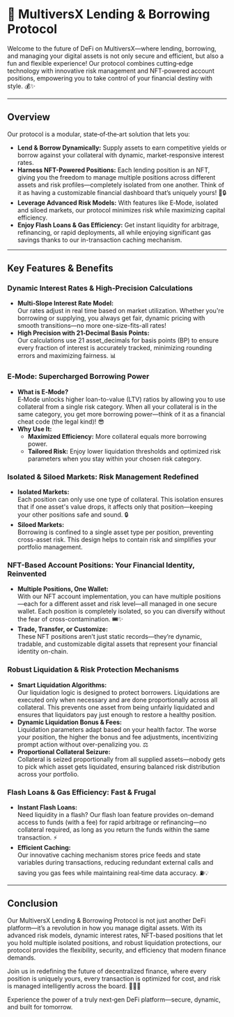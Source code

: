 # 🚀 MultiversX Lending & Borrowing Protocol

Welcome to the future of DeFi on MultiversX—where lending, borrowing, and managing your digital assets is not only secure and efficient, but also a fun and flexible experience! Our protocol combines cutting‑edge technology with innovative risk management and NFT‑powered account positions, empowering you to take control of your financial destiny with style. 💰✨

---

## Overview

Our protocol is a modular, state‑of‑the‑art solution that lets you:
- **Lend & Borrow Dynamically:** Supply assets to earn competitive yields or borrow against your collateral with dynamic, market-responsive interest rates.
- **Harness NFT-Powered Positions:** Each lending position is an NFT, giving you the freedom to manage multiple positions across different assets and risk profiles—completely isolated from one another. Think of it as having a customizable financial dashboard that’s uniquely yours! 🎨🔒
- **Leverage Advanced Risk Models:** With features like E‑Mode, isolated and siloed markets, our protocol minimizes risk while maximizing capital efficiency.
- **Enjoy Flash Loans & Gas Efficiency:** Get instant liquidity for arbitrage, refinancing, or rapid deployments, all while enjoying significant gas savings thanks to our in-transaction caching mechanism.

---

## Key Features & Benefits

### Dynamic Interest Rates & High-Precision Calculations
- **Multi‑Slope Interest Rate Model:**  
  Our rates adjust in real time based on market utilization. Whether you're borrowing or supplying, you always get fair, dynamic pricing with smooth transitions—no more one-size-fits-all rates!
- **High Precision with 21‑Decimal Basis Points:**  
  Our calculations use 21 asset_decimals for basis points (BP) to ensure every fraction of interest is accurately tracked, minimizing rounding errors and maximizing fairness. 📊

### E‑Mode: Supercharged Borrowing Power
- **What is E‑Mode?**  
  E‑Mode unlocks higher loan-to-value (LTV) ratios by allowing you to use collateral from a single risk category. When all your collateral is in the same category, you get more borrowing power—think of it as a financial cheat code (the legal kind)! 😎
- **Why Use It:**  
  - **Maximized Efficiency:** More collateral equals more borrowing power.  
  - **Tailored Risk:** Enjoy lower liquidation thresholds and optimized risk parameters when you stay within your chosen risk category.

### Isolated & Siloed Markets: Risk Management Redefined
- **Isolated Markets:**  
  Each position can only use one type of collateral. This isolation ensures that if one asset's value drops, it affects only that position—keeping your other positions safe and sound. 🔒
- **Siloed Markets:**  
  Borrowing is confined to a single asset type per position, preventing cross-asset risk. This design helps to contain risk and simplifies your portfolio management.

### NFT-Based Account Positions: Your Financial Identity, Reinvented
- **Multiple Positions, One Wallet:**  
  With our NFT account implementation, you can have multiple positions—each for a different asset and risk level—all managed in one secure wallet. Each position is completely isolated, so you can diversify without the fear of cross-contamination. 🎟️✨
- **Trade, Transfer, or Customize:**  
  These NFT positions aren’t just static records—they’re dynamic, tradable, and customizable digital assets that represent your financial identity on-chain.

### Robust Liquidation & Risk Protection Mechanisms
- **Smart Liquidation Algorithms:**  
  Our liquidation logic is designed to protect borrowers. Liquidations are executed only when necessary and are done proportionally across all collateral. This prevents one asset from being unfairly liquidated and ensures that liquidators pay just enough to restore a healthy position.
- **Dynamic Liquidation Bonus & Fees:**  
  Liquidation parameters adapt based on your health factor. The worse your position, the higher the bonus and fee adjustments, incentivizing prompt action without over-penalizing you. ⚖️
- **Proportional Collateral Seizure:**  
  Collateral is seized proportionally from all supplied assets—nobody gets to pick which asset gets liquidated, ensuring balanced risk distribution across your portfolio.

### Flash Loans & Gas Efficiency: Fast & Frugal
- **Instant Flash Loans:**  
  Need liquidity in a flash? Our flash loan feature provides on-demand access to funds (with a fee) for rapid arbitrage or refinancing—no collateral required, as long as you return the funds within the same transaction. ⚡
- **Efficient Caching:**  
  Our innovative caching mechanism stores price feeds and state variables during transactions, reducing redundant external calls and saving you gas fees while maintaining real‑time data accuracy. ⛽💡

---

## Conclusion

Our MultiversX Lending & Borrowing Protocol is not just another DeFi platform—it’s a revolution in how you manage digital assets. With its advanced risk models, dynamic interest rates, NFT-based positions that let you hold multiple isolated positions, and robust liquidation protections, our protocol provides the flexibility, security, and efficiency that modern finance demands.

Join us in redefining the future of decentralized finance, where every position is uniquely yours, every transaction is optimized for cost, and risk is managed intelligently across the board. 🚀🔐💎

Experience the power of a truly next‑gen DeFi platform—secure, dynamic, and built for tomorrow.
